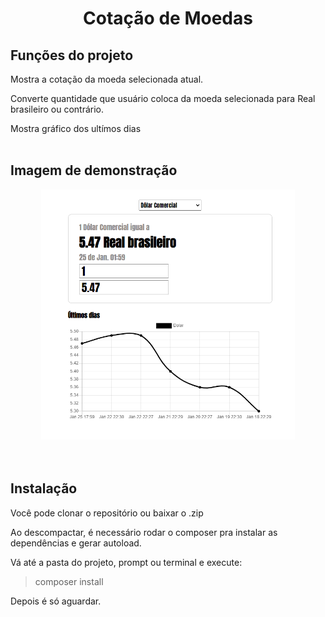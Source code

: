 <h1 align="center">Cotação de Moedas</h1>


## Funções do projeto
Mostra a cotação da moeda selecionada atual.

Converte quantidade que usuário coloca da moeda  selecionada para Real brasileiro ou contrário.

Mostra gráfico dos ultímos dias 
<br><br>

## Imagem de demonstração
<div align="center">
    <img height="400"  src="assets/images/moedas.png"/>
</div> 
<br><br>

## Instalação
Você pode clonar o repositório ou baixar o .zip

Ao descompactar, é necessário rodar o composer pra instalar as dependências e gerar autoload.

Vá até a pasta do projeto, prompt ou terminal e execute:
>composer install

Depois é só aguardar.
<br><br>




